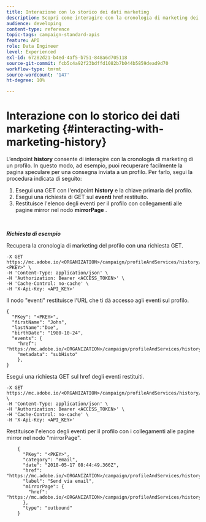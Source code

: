 ```yaml
---
title: Interazione con lo storico dei dati marketing
description: Scopri come interagire con la cronologia di marketing dei profili.
audience: developing
content-type: reference
topic-tags: campaign-standard-apis
feature: API
role: Data Engineer
level: Experienced
exl-id: 67282d21-b4ed-4af5-b751-848a6d705118
source-git-commit: fcb5c4a92f23bdffd1082b7b044b5859dead9d70
workflow-type: tm+mt
source-wordcount: '147'
ht-degree: 10%

---
```


# Interazione con lo storico dei dati marketing {#interacting-with-marketing-history}

L’endpoint **history** consente di interagire con la cronologia di marketing di un profilo.
In questo modo, ad esempio, puoi recuperare facilmente la pagina speculare per una consegna inviata a un profilo. Per farlo, segui la procedura indicata di seguito:

1. Esegui una GET con l&#39;endpoint **history** e la chiave primaria del profilo.
1. Esegui una richiesta di GET sul **eventi** href restituito.
1. Restituisce l&#39;elenco degli eventi per il profilo con collegamenti alle pagine mirror nel nodo **mirrorPage** .

<br/>

***Richiesta di esempio***

Recupera la cronologia di marketing del profilo con una richiesta GET.

```
-X GET https://mc.adobe.io/<ORGANIZATION>/campaign/profileAndServices/history/"<PKEY>" \
-H 'Content-Type: application/json' \
-H 'Authorization: Bearer <ACCESS_TOKEN>' \
-H 'Cache-Control: no-cache' \
-H 'X-Api-Key: <API_KEY>'
```

Il nodo &quot;eventi&quot; restituisce l’URL che ti dà accesso agli eventi sul profilo.

```
{
  "PKey": "<PKEY>",
  "firstName": "John",
  "lastName":"Doe",
  "birthDate": "1980-10-24",
  "events": {
    "href": "https://mc.adobe.io/<ORGANIZATION>/campaign/profileAndServices/history/<PKEY>/events/",
    "metadata": "subHisto"
    },
}
```

Esegui una richiesta GET sul href degli eventi restituiti.

```
-X GET https://mc.adobe.io/<ORGANIZATION>/campaign/profileAndServices/history/<PKEY>/events \
-H 'Content-Type: application/json' \
-H 'Authorization: Bearer <ACCESS_TOKEN>' \
-H 'Cache-Control: no-cache' \
-H 'X-Api-Key: <API_KEY>'
```

Restituisce l&#39;elenco degli eventi per il profilo con i collegamenti alle pagine mirror nel nodo &quot;mirrorPage&quot;.

```
    {
      "PKey": "<PKEY>",
      "category": "email",
      "date": "2018-05-17 08:44:49.366Z",
      "href": "https://mc.adobe.io/<ORGANIZATION>/campaign/profileAndServices/history/<PKEY>/events/<PKEY>",
      "label": "Send via email",
      "mirrorPage": {
        "href": "https://mc.adobe.io/<ORGANIZATION>/campaign/profileAndServices/history/<PKEY>/events/<PKEY>/mirrorPage/"
      },
      "type": "outbound"
    }
```
